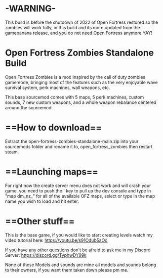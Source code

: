 # -WARNING-
This build is before the shutdown of 2022 of Open Fortress restored so the zombies will work fully, in this build and its more updated from the gamebanana release, and you do not need Open Fortress anymore YAY!



# Open Fortress Zombies Standalone Build

Open Fortress Zombies is a mod inspired by the call of duty zombies gamemode, bringing most of the features such as the very enjoyable wave survival system, perk machines, wall weapons, etc.

This base sourcemod comes with 5 maps, 5 perk machines, custom sounds, 7 new custom weapons, and a whole weapon rebalance centered around the sourcemod.

# ==How to download==
Extract the open-fortress-zombies-standalone-main.zip into your sourcemods folder and rename it to, open_fortress_zombies then restart steam.

# ==Launching maps==
For right now the create server menu does not work and will crash your game, you need to push the ` key to pull up the dev console and type in "map dm_nz_" for all of the available OFZ maps, select or type in the map name you wish to load and hit enter.

# ==Other stuff==
This is the base game, if you would like to start creating levels watch my video tutorial here: https://youtu.be/s91Odub5aOo

If you have any other questions don't be afraid to ask me in my Discord Server: https://discord.gg/TyphwDY99k

None of these Models and sounds are mine all models and sounds belong to their owners, if you want them taken down please pm me.
